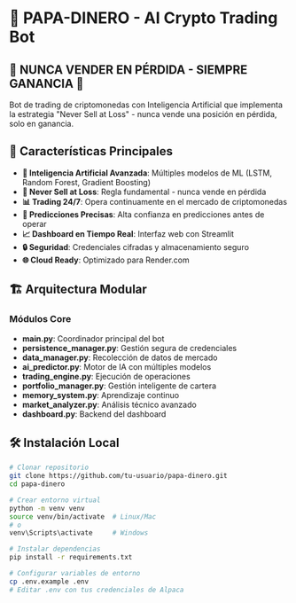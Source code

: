# 🧠 PAPA-DINERO - AI Crypto Trading Bot

## 💎 NUNCA VENDER EN PÉRDIDA - SIEMPRE GANANCIA 💎

Bot de trading de criptomonedas con Inteligencia Artificial que implementa la estrategia "Never Sell at Loss" - nunca vende una posición en pérdida, solo en ganancia.

## 🚀 Características Principales

- **🤖 Inteligencia Artificial Avanzada**: Múltiples modelos de ML (LSTM, Random Forest, Gradient Boosting)
- **💎 Never Sell at Loss**: Regla fundamental - nunca vende en pérdida
- **📊 Trading 24/7**: Opera continuamente en el mercado de criptomonedas
- **🎯 Predicciones Precisas**: Alta confianza en predicciones antes de operar
- **📈 Dashboard en Tiempo Real**: Interfaz web con Streamlit
- **🔒 Seguridad**: Credenciales cifradas y almacenamiento seguro
- **🌐 Cloud Ready**: Optimizado para Render.com

## 🏗️ Arquitectura Modular

### Módulos Core
- **main.py**: Coordinador principal del bot
- **persistence_manager.py**: Gestión segura de credenciales
- **data_manager.py**: Recolección de datos de mercado
- **ai_predictor.py**: Motor de IA con múltiples modelos
- **trading_engine.py**: Ejecución de operaciones
- **portfolio_manager.py**: Gestión inteligente de cartera
- **memory_system.py**: Aprendizaje continuo
- **market_analyzer.py**: Análisis técnico avanzado
- **dashboard.py**: Backend del dashboard

## 🛠️ Instalación Local
```bash
# Clonar repositorio
git clone https://github.com/tu-usuario/papa-dinero.git
cd papa-dinero

# Crear entorno virtual
python -m venv venv
source venv/bin/activate  # Linux/Mac
# o
venv\Scripts\activate     # Windows

# Instalar dependencias
pip install -r requirements.txt

# Configurar variables de entorno
cp .env.example .env
# Editar .env con tus credenciales de Alpaca
